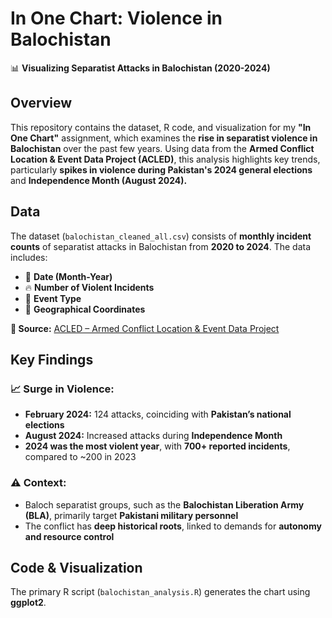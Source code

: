 # In One Chart: Violence in Balochistan  
📊 **Visualizing Separatist Attacks in Balochistan (2020-2024)**  

## Overview  
This repository contains the dataset, R code, and visualization for my **"In One Chart"** assignment, which examines the **rise in separatist violence in Balochistan** over the past few years. Using data from the **Armed Conflict Location & Event Data Project (ACLED)**, this analysis highlights key trends, particularly **spikes in violence during Pakistan's 2024 general elections** and **Independence Month (August 2024).**    

## Data  
The dataset (`balochistan_cleaned_all.csv`) consists of **monthly incident counts** of separatist attacks in Balochistan from **2020 to 2024**. The data includes:  

- 📅 **Date (Month-Year)**  
- 🔥 **Number of Violent Incidents**  
- 🎯 **Event Type**  
- 📍 **Geographical Coordinates**  

**📌 Source:** [ACLED – Armed Conflict Location & Event Data Project](https://acleddata.com/)  

## Key Findings  
### 📈 Surge in Violence:  
- **February 2024:** 124 attacks, coinciding with **Pakistan’s national elections**  
- **August 2024:** Increased attacks during **Independence Month**  
- **2024 was the most violent year**, with **700+ reported incidents**, compared to ~200 in 2023  

### ⚠️ Context:  
- Baloch separatist groups, such as the **Balochistan Liberation Army (BLA)**, primarily target **Pakistani military personnel**  
- The conflict has **deep historical roots**, linked to demands for **autonomy and resource control**  

## Code & Visualization  
The primary R script (`balochistan_analysis.R`) generates the chart using **ggplot2**. 

